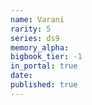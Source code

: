 ```yaml
---
name: Varani
rarity: 5
series: ds9
memory_alpha:
bigbook_tier: -1
in_portal: true
date:
published: true
---
```



